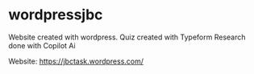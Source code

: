 # wordpressjbc
Website created with wordpress.
Quiz created with Typeform
Research done with Copilot Ai

Website:
https://jbctask.wordpress.com/
